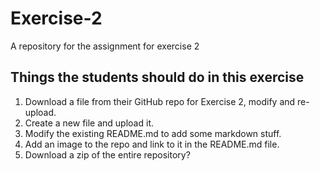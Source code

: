 # Exercise-2
A repository for the assignment for exercise 2

## Things the students should do in this exercise
1. Download a file from their GitHub repo for Exercise 2, modify and re-upload.
2. Create a new file and upload it.
3. Modify the existing README.md to add some markdown stuff.
4. Add an image to the repo and link to it in the README.md file.
5. Download a zip of the entire repository?
